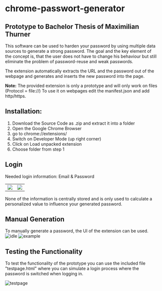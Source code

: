 # chrome-passwort-generator
Prototype to Bachelor Thesis of Maximilian Thurner
---

<!--
This repository implements the passwort generation algorithm as an Google-Chrome Extension.  ![Passwort_Generierungskonzept_v2](https://user-images.githubusercontent.com/59063463/125648051-cc86f44d-a0fd-40eb-a631-cb93414010a7.png)
-->

This software can be used to harden your password by using multiple data sources to generate a strong password.
The goal and the key element of the concept is, that the user does not have to change his behaviour but still eliminate the problem of password-reuse and weak passwords.

The extension automatically extracts the URL and the password out of the webpage and generates and inserts the new password into the page.

<b>Note:</b> The provided extension is only a prototype and will only work on files (Protocol = file://)
      To use it on webpages edit the manifest.json and add http/https. 

## Installation:
1. Download the Source Code as .zip and extract it into a folder
2. Open the Google Chrome Browser
3. go to chrome://extensions/
4. Switch on Developer Mode (up right corner)
5. Click on Load unpacked extension
6. Choose folder from step 1


## Login
Needed login information: Email & Password

<table>
      <tr>
            <td><img src="https://user-images.githubusercontent.com/59063463/125648670-a8188274-1b5f-49d1-bd7a-3362613747d7.PNG"/></td>
            <td><img src="https://user-images.githubusercontent.com/59063463/125648680-ecc1abc4-a38a-41b7-a119-ed0c3708f2f2.PNG"/></td>
      </tr> 
</table>

None of the information is centrally stored and is only used to calculate a personalized value to influence your generated password. 

## Manual Generation
To manually generate a password, the UI of the extension can be used. <br>
![idle](https://user-images.githubusercontent.com/59063463/125648708-8463978c-9a66-4124-afa2-11e95bd49da7.PNG)
![example](https://user-images.githubusercontent.com/59063463/125655405-68e0df32-c0ab-4384-9cb2-a50e383bf811.PNG)











## Testing the Functionality
To test the functionality of the prototype you can use the included file "testpage.html" where you can simulate a login process where the password is switched when logging in.

![testpage](https://user-images.githubusercontent.com/59063463/125655431-7945c609-3191-457c-8fa1-7acf34bfe212.PNG)


